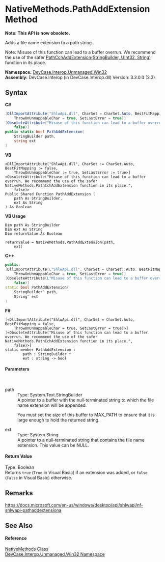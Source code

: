 # NativeMethods.PathAddExtension Method 
 

**Note: This API is now obsolete.**

Adds a file name extension to a path string. 

 Note: Misuse of this function can lead to a buffer overrun. We recommend the use of the safer <a href="M_DevCase_Interop_Unmanaged_Win32_NativeMethods_PathCchAddExtension">PathCchAddExtension(StringBuilder, UInt32, String)</a> function in its place.

**Namespace:**&nbsp;<a href="N_DevCase_Interop_Unmanaged_Win32">DevCase.Interop.Unmanaged.Win32</a><br />**Assembly:**&nbsp;DevCase.Interop (in DevCase.Interop.dll) Version: 3.3.0.0 (3.3)

## Syntax

**C#**<br />
``` C#
[DllImportAttribute("ShlwApi.dll", CharSet = CharSet.Auto, BestFitMapping = false, 
	ThrowOnUnmappableChar = true, SetLastError = true)]
[ObsoleteAttribute("Misuse of this function can lead to a buffer overrun. We recommend the use of the safer NativeMethods.PathCchAddExtension function in its place.", 
	false)]
public static bool PathAddExtension(
	StringBuilder path,
	string ext
)
```

**VB**<br />
``` VB
<DllImportAttribute("ShlwApi.dll", CharSet := CharSet.Auto, BestFitMapping := false, 
	ThrowOnUnmappableChar := true, SetLastError := true>]
<ObsoleteAttribute("Misuse of this function can lead to a buffer overrun. We recommend the use of the safer NativeMethods.PathCchAddExtension function in its place.", 
	false)>
Public Shared Function PathAddExtension ( 
	path As StringBuilder,
	ext As String
) As Boolean
```

**VB Usage**<br />
``` VB Usage
Dim path As StringBuilder
Dim ext As String
Dim returnValue As Boolean

returnValue = NativeMethods.PathAddExtension(path, 
	ext)
```

**C++**<br />
``` C++
public:
[DllImportAttribute(L"ShlwApi.dll", CharSet = CharSet::Auto, BestFitMapping = false, 
	ThrowOnUnmappableChar = true, SetLastError = true)]
[ObsoleteAttribute(L"Misuse of this function can lead to a buffer overrun. We recommend the use of the safer NativeMethods.PathCchAddExtension function in its place.", 
	false)]
static bool PathAddExtension(
	StringBuilder^ path, 
	String^ ext
)
```

**F#**<br />
``` F#
[<DllImportAttribute("ShlwApi.dll", CharSet = CharSet.Auto, BestFitMapping = false, 
	ThrowOnUnmappableChar = true, SetLastError = true)>]
[<ObsoleteAttribute("Misuse of this function can lead to a buffer overrun. We recommend the use of the safer NativeMethods.PathCchAddExtension function in its place.", 
	false)>]
static member PathAddExtension : 
        path : StringBuilder * 
        ext : string -> bool 

```


#### Parameters
&nbsp;<dl><dt>path</dt><dd>Type: System.Text.StringBuilder<br />A pointer to a buffer with the null-terminated string to which the file name extension will be appended. 

 You must set the size of this buffer to MAX_PATH to ensure that it is large enough to hold the returned string.</dd><dt>ext</dt><dd>Type: System.String<br />A pointer to a null-terminated string that contains the file name extension. This value can be NULL.</dd></dl>

#### Return Value
Type: Boolean<br />Returns `true` (`True` in Visual Basic) if an extension was added, or `false` (`False` in Visual Basic) otherwise.

## Remarks
<a href="https://docs.microsoft.com/en-us/windows/desktop/api/shlwapi/nf-shlwapi-pathaddextensiona" target="_blank">https://docs.microsoft.com/en-us/windows/desktop/api/shlwapi/nf-shlwapi-pathaddextensiona</a>

## See Also


#### Reference
<a href="T_DevCase_Interop_Unmanaged_Win32_NativeMethods">NativeMethods Class</a><br /><a href="N_DevCase_Interop_Unmanaged_Win32">DevCase.Interop.Unmanaged.Win32 Namespace</a><br />